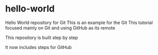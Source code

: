 # hello-world
Hello World repository for Git 
This is an example for the Git
This tutorial focused mainly on Git and using GitHub as its remote

This repository is built step by step

It now includes steps for GitHub
